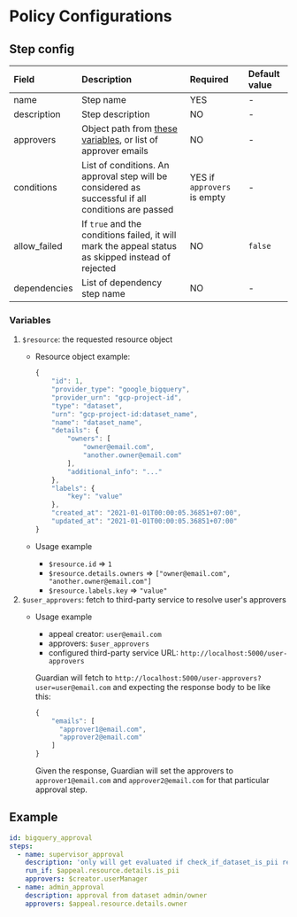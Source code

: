 # Policy Configurations

## Step config

| Field | Description | Required | Default value |
| :--- | :--- | :--- | :--- |
| name | Step name | YES | - |
| description | Step description | NO | - |
| approvers | Object path from [these variables](policy-config.md#variables), or list of approver emails | NO | - |
| conditions | List of conditions. An approval step will be considered as successful if all conditions are passed | YES if `approvers` is empty | - |
| allow\_failed | If `true` and the conditions failed, it will mark the appeal status as skipped instead of rejected | NO | `false` |
| dependencies | List of dependency step name | NO | - |

### Variables

1. `$resource`: the requested resource object
   * Resource object example:

     ```javascript
     {
         "id": 1,
         "provider_type": "google_bigquery",
         "provider_urn": "gcp-project-id",
         "type": "dataset",
         "urn": "gcp-project-id:dataset_name",
         "name": "dataset_name",
         "details": {
             "owners": [
                 "owner@email.com",
                 "another.owner@email.com"
             ],
             "additional_info": "..."
         },
         "labels": {
             "key": "value"
         },
         "created_at": "2021-01-01T00:00:05.36851+07:00",
         "updated_at": "2021-01-01T00:00:05.36851+07:00"
     }
     ```

   * Usage example
     * `$resource.id` =&gt; `1`
     * `$resource.details.owners` =&gt; `["owner@email.com", "another.owner@email.com"]`
     * `$resource.labels.key` =&gt; `"value"`
2. `$user_approvers`: fetch to third-party service to resolve user's approvers
   * Usage example

     * appeal creator: `user@email.com`
     * approvers: `$user_approvers`
     * configured third-party service URL: `http://localhost:5000/user-approvers`

     Guardian will fetch to `http://localhost:5000/user-approvers?user=user@email.com` and expecting the response body to be like this:

     ```javascript
     {
         "emails": [
           "approver1@email.com",
           "approver2@email.com"
         ]
     }
     ```

     Given the response, Guardian will set the approvers to `approver1@email.com` and `approver2@email.com` for that particular approval step.

## Example

```yaml
id: bigquery_approval
steps:
  - name: supervisor_approval
    description: 'only will get evaluated if check_if_dataset_is_pii return true'
    run_if: $appeal.resource.details.is_pii
    approvers: $creator.userManager
  - name: admin_approval
    description: approval from dataset admin/owner
    approvers: $appeal.resource.details.owner
```
